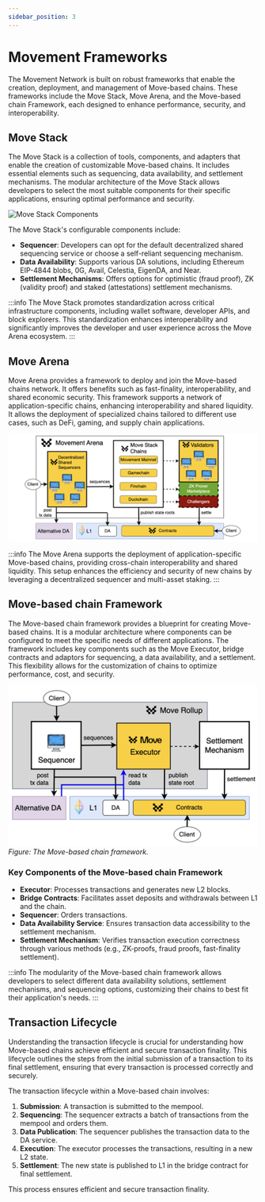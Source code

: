 ```yaml
---
sidebar_position: 3
---
```


# Movement Frameworks

The Movement Network is built on robust frameworks that enable the creation, deployment, and management of Move-based chains. These frameworks include the Move Stack, Move Arena, and the Move-based chain Framework, each designed to enhance performance, security, and interoperability.

## Move Stack

The Move Stack is a collection of tools, components, and adapters that enable the creation of customizable Move-based chains. It includes essential elements such as sequencing, data availability, and settlement mechanisms. The modular architecture of the Move Stack allows developers to select the most suitable components for their specific applications, ensuring optimal performance and security.

![Move Stack Components](./images/move_stack.png)

The Move Stack's configurable components include:
- **Sequencer**: Developers can opt for the default decentralized shared sequencing service or choose a self-reliant sequencing mechanism.
- **Data Availability**: Supports various DA solutions, including Ethereum EIP-4844 blobs, 0G, Avail, Celestia, EigenDA, and Near.
- **Settlement Mechanisms**: Offers options for optimistic (fraud proof), ZK (validity proof) and staked (attestations) settlement mechanisms.

:::info
The Move Stack promotes standardization across critical infrastructure components, including wallet software, developer APIs, and block explorers. This standardization enhances interoperability and significantly improves the developer and user experience across the Move Arena ecosystem.
:::

## Move Arena

Move Arena provides a framework to deploy and join the Move-based chains network. It offers benefits such as fast-finality, interoperability, and shared economic security. This framework supports a network of application-specific chains, enhancing interoperability and shared liquidity. It allows the deployment of specialized chains tailored to different use cases, such as DeFi, gaming, and supply chain applications.

![Move Arena Infrastructure](./images/arena.png)

:::info
The Move Arena supports the deployment of application-specific Move-based chains, providing cross-chain interoperability and shared liquidity. This setup enhances the efficiency and security of new chains by leveraging a decentralized sequencer and multi-asset staking.
:::

## Move-based chain Framework

The Move-based chain framework provides a blueprint for creating Move-based chains. It is a modular architecture where components can be configured to meet the specific needs of different applications. The framework includes key components such as the Move Executor, bridge contracts and adaptors for sequencing, a data availability, and a settlement. This flexibility allows for the customization of chains to optimize performance, cost, and security.

![Move Chain Architecture](./images/move_chain.png)
*Figure: The Move-based chain framework.*




### Key Components of the Move-based chain Framework
- **Executor**: Processes transactions and generates new L2 blocks.
- **Bridge Contracts**: Facilitates asset deposits and withdrawals between L1 and the chain.
- **Sequencer**: Orders transactions.
- **Data Availability Service**: Ensures transaction data accessibility to the settlement mechanism.
- **Settlement Mechanism**: Verifies transaction execution correctness through various methods (e.g., ZK-proofs, fraud proofs, fast-finality settlement).

:::info
The modularity of the Move-based chain framework allows developers to select different data availability solutions, settlement mechanisms, and sequencing options, customizing their chains to best fit their application's needs.
:::

## Transaction Lifecycle

Understanding the transaction lifecycle is crucial for understanding how Move-based chains achieve efficient and secure transaction finality. This lifecycle outlines the steps from the initial submission of a transaction to its final settlement, ensuring that every transaction is processed correctly and securely.

The transaction lifecycle within a Move-based chain involves:
1. **Submission**: A transaction is submitted to the mempool.
2. **Sequencing**: The sequencer extracts a batch of transactions from the mempool and orders them.
3. **Data Publication**: The sequencer publishes the transaction data to the DA service.
4. **Execution**: The executor processes the transactions, resulting in a new L2 state.
5. **Settlement**: The new state is published to L1 in the bridge contract for final settlement.

This process ensures efficient and secure transaction finality.

<!-- ![Transaction Lifecycle](./images/transaction_lifecycle.png) -->

